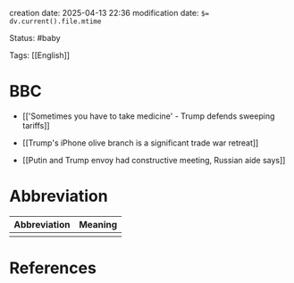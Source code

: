 creation date: 2025-04-13 22:36
modification date: `$= dv.current().file.mtime`

Status: #baby 

Tags: [[English]]

# BBC

- [['Sometimes you have to take medicine' - Trump defends sweeping tariffs]]
- [[Trump's iPhone olive branch is a significant trade war retreat]]

- [[Putin and Trump envoy had constructive meeting, Russian aide says]]











# Abbreviation

| Abbreviation | Meaning |
| ------------ | ------- |
|              |         |


# References
